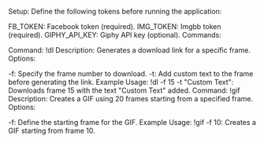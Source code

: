 
Setup: Define the following tokens before running the application:

FB_TOKEN: Facebook token (required).
IMG_TOKEN: Imgbb token (required).
GIPHY_API_KEY: Giphy API key (optional).
Commands:

Command: !dl
Description: Generates a download link for a specific frame.
Options:

-f: Specify the frame number to download.
-t: Add custom text to the frame before generating the link.
Example Usage:
!dl -f 15 -t "Custom Text": Downloads frame 15 with the text "Custom Text" added.
Command: !gif
Description: Creates a GIF using 20 frames starting from a specified frame.
Options:

-f: Define the starting frame for the GIF.
Example Usage:
!gif -f 10: Creates a GIF starting from frame 10.
